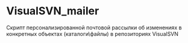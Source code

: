 # VisualSVN_mailer
Скрипт персонализированной почтовой рассылки об изменениях в конкретных объектах (каталоги\файлы) в репозиториях VisualSVN
